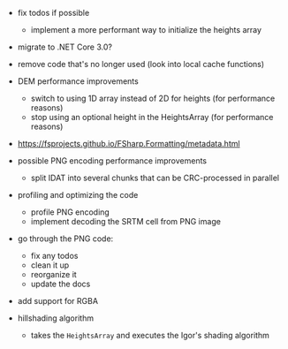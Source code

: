 ﻿- fix todos if possible
    - implement a more performant way to initialize the heights array

- migrate to .NET Core 3.0?

- remove code that's no longer used (look into local cache functions)

- DEM performance improvements
    - switch to using 1D array instead of 2D for heights (for performance reasons)
    - stop using an optional height in the HeightsArray (for performance reasons)

- https://fsprojects.github.io/FSharp.Formatting/metadata.html

- possible PNG encoding performance improvements
    - split IDAT into several chunks that can be CRC-processed in parallel

- profiling and optimizing the code
    - profile PNG encoding 
    - implement decoding the SRTM cell from PNG image

- go through the PNG code:
    - fix any todos
    - clean it up
    - reorganize it
    - update the docs

- add support for RGBA

- hillshading algorithm
    - takes the `HeightsArray` and executes the Igor's shading algorithm
